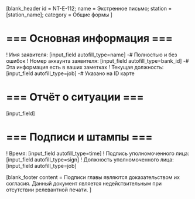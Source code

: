 [blank_header
id = NT-E-112;
name = Экстренное письмо;
station = [station_name];
category = Общие формы
]

# === Основная информация ===

! Имя заявителя: [input_field autofill_type=name]
-# Полностью и без ошибок
! Номер аккаунта заявителя: [input_field autofill_type=bank_id]
-# Эта информация есть в ваших заметках
! Текущая должность: [input_field autofill_type=job]
-# Указано на ID карте

# === Отчёт о ситуации ===

[input_field]

# === Подписи и штампы ===

! Время: [input_field autofill_type=time]
! Подпись уполномоченного лица: [input_field autofill_type=sign]
! Должность уполномоченного лица: [input_field autofill_type=job]

[blank_footer
content = Подписи главы являются доказательством их согласия.
Данный документ является недействительным при отсутствии релевантной печати.
]
